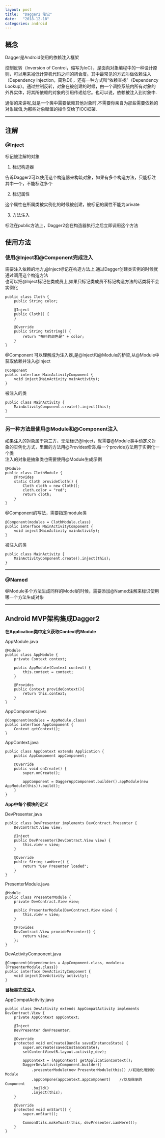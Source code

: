 ```yaml
---
layout: post
title:  "Dagger2 笔记"
date:   "2018-12-18"
categories: android
---
```


## 概念

Dagger是Android使用的依赖注入框架

控制反转（Inversion of Control，缩写为IoC），是面向对象编程中的一种设计原则，可以用来减低计算机代码之间的耦合度。其中最常见的方式叫做依赖注入（Dependency Injection，简称DI），还有一种方式叫“依赖查找”（Dependency Lookup）。通过控制反转，对象在被创建的时候，由一个调控系统内所有对象的外界实体，将其所依赖的对象的引用传递给它。也可以说，依赖被注入到对象中.

通俗的来讲呢,就是一个类中需要依赖其他对象时,不需要你亲自为那些需要依赖的对象赋值,为那些对象赋值的操作交给了IOC框架.

--------

## 注解

### @Inject

标记被注解的对象

1. 标记构造器

告诉Dagger2可以使用这个构造器来构筑对象，如果有多个构造方法，只能标注其中一个，不能标注多个

2. 标记属性

这个属性在所属类被实例化的时候被创建，被标记的属性不能为private

3. 方法注入

标注在public方法上，Dagger2会在构造器执行之后立即调用这个方法

## 使用方法

### 使用@Inject和@Component完成注入

需要注入依赖的地方,@Inject标记在构造方法上,通过Dagger创建类实例的时候就通过调用这个构造方法    
也可以把@Inject标记在类成员上,如果只标记类成员不标记构造方法的话类将不会实例化    

    public class Cloth {
        public String color;

        @Inject
        public Cloth() {
        }

        @Override
        public String toString() {
            return "布料的颜色是" + color;
        }
    }

@Component 可以理解成为注入器,是@Inject和@Module的桥梁,从@Module中获取依赖并注入@Inject

    @Component
    public interface MainActivityComponent {
        void inject(MainActivity mainActivity);
    }

被注入的类

    public class MainActivity {
        MainActivityComponent.create().inject(this);
    }

--------

### 另一种方法是使用@Module和@Component注入

如果注入的对象属于第三方，无法标记@Inject，就需要@Module类手动定义对象的实例化方式，里面的方法用@Provides修饰,每一个provide方法用于实例化一个类    
注入的对象是抽象类也需要使用@Module生成示例

    @Module
    public class ClothModule {
        @Provides
        static Cloth provideCloth() {
            Cloth cloth = new Cloth();
            cloth.color = "red";
            return cloth;
        }
    }

@Component的写法，需要指定module类

    @Component(modules = ClothModule.class)
    public interface MainActivityComponent {
        void inject(MainActivity mainActivity);
    }

被注入的类

    public class MainActivity {
        MainActivityComponent.create().inject(this);
    }

---------

### @Named

@Module多个方法生成同样的Model的时候，需要添加@Named注解来标识使用哪一个方法生成对象

---------

## Android MVP架构集成Dagger2

__在Application类中定义获取Context的Module__

AppModule.java

    @Module
    public class AppModule {
        private Context context;

        public AppModule(Context context) {
            this.context = context;
        }

        @Provides
        public Context provideContext(){
            return this.context;
        }
    }

AppComponent.java

    @Component(modules = AppModule.class)
    public interface AppComponent {
        Context getContext();
    }

AppContext.java

    public class AppContext extends Application {
        public AppComponent appComponent;

        @Override
        public void onCreate() {
            super.onCreate();

            appComponent = DaggerAppComponent.builder().appModule(new AppModule(this)).build();
        }
    }

__App中每个模块的定义__

DevPresenter.java

    public class DevPresenter implements DevContract.Presenter {
        DevContract.View view;

        @Inject
        public DevPresenter(DevContract.View view) {
            this.view = view;
        }

        @Override
        public String iamHere() {
            return "Dev Presenter loaded";
        }
    }

PresenterModule.java

    @Module
    public class PresenterModule {
        private DevContract.View view;

        public PresenterModule(DevContract.View view) {
            this.view = view;
        }

        @Provides
        DevContract.View providePresenter() {
            return view;
        };
    }

DevActivityComponent.java

    @Component(dependencies = AppComponent.class, modules={PresenterModule.class})
    public interface DevActivityComponent {
        void inject(DevActivity activity);
    }

__目标类完成注入__

AppCompatActivity.java

    public class DevActivity extends AppCompatActivity implements DevContract.View {
        private AppContext appContext;

        @Inject
        DevPresenter devPresenter;

        @Override
        protected void onCreate(Bundle savedInstanceState) {
            super.onCreate(savedInstanceState);
            setContentView(R.layout.activity_dev);

            appContext = (AppContext) getApplicationContext();
            DaggerDevActivityComponent.builder()
                .presenterModule(new PresenterModule(this)) //初始化用到的Module
                .appCompone(appContext.appComponent)    //以及继承的Component
                .build()
                .inject(this);
        }

        @Override
        protected void onStart() {
            super.onStart();

            CommonUtils.makeToast(this, devPresenter.iamHere());
        }
    }


